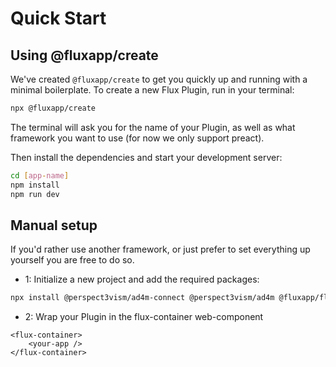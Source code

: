 # Quick Start

## Using @fluxapp/create

We've created `@fluxapp/create` to get you quickly up and running with a minimal boilerplate. To create a new Flux Plugin, run in your terminal:

```bash
npx @fluxapp/create
```

The terminal will ask you for the name of your Plugin, as well as what framework you want to use (for now we only support preact).

Then install the dependencies and start your development server:

```bash
cd [app-name]
npm install
npm run dev
```

## Manual setup

If you'd rather use another framework, or just prefer to set everything up yourself you are free to do so.

- 1: Initialize a new project and add the required packages:

```bash
npx install @perspect3vism/ad4m-connect @perspect3vism/ad4m @fluxapp/flux-container
```

- 2: Wrap your Plugin in the flux-container web-component

```
<flux-container>
    <your-app />
</flux-container>
```
